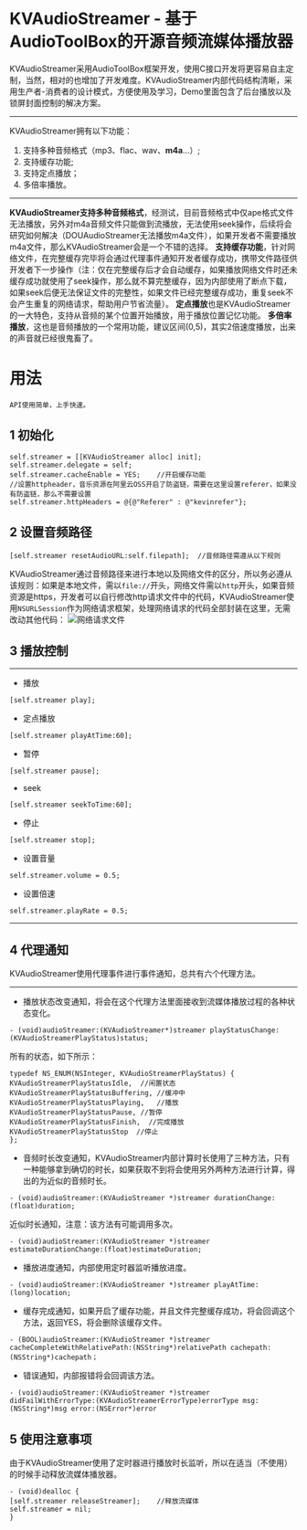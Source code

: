 # KVAudioStreamer - 基于AudioToolBox的开源音频流媒体播放器
KVAudioStreamer采用AudioToolBox框架开发，使用C接口开发将更容易自主定制，当然，相对的也增加了开发难度。KVAudioStreamer内部代码结构清晰，采用生产者-消费者的设计模式，方便使用及学习，Demo里面包含了后台播放以及锁屏封面控制的解决方案。
***
KVAudioStreamer拥有以下功能：
1.  支持多种音频格式（mp3、flac、wav、**m4a**...）;
2. 支持缓存功能;
3. 支持定点播放；
4. 多倍率播放。
***
**KVAudioStreamer支持多种音频格式**，经测试，目前音频格式中仅ape格式文件无法播放，另外对m4a音频文件只能做到流播放，无法使用seek操作，后续将会研究如何解决（DOUAudioStreamer无法播放m4a文件），如果开发者不需要播放m4a文件，那么KVAudioStreamer会是一个不错的选择。
**支持缓存功能**，针对网络文件，在完整缓存完毕将会通过代理事件通知开发者缓存成功，携带文件路径供开发者下一步操作（注：仅在完整缓存后才会自动缓存，如果播放网络文件时还未缓存成功就使用了seek操作，那么就不算完整缓存，因为内部使用了断点下载，如果seek后便无法保证文件的完整性，如果文件已经完整缓存成功，重复seek不会产生重复的网络请求，帮助用户节省流量）。
**定点播放**也是KVAudioStreamer的一大特色，支持从音频的某个位置开始播放，用于播放位置记忆功能。
**多倍率播放**，这也是音频播放的一个常用功能，建议区间(0,5)，其实2倍速度播放，出来的声音就已经很鬼畜了。

# 用法
    API使用简单，上手快速。
## 1 初始化
```
self.streamer = [[KVAudioStreamer alloc] init];
self.streamer.delegate = self;
self.streamer.cacheEnable = YES;    //开启缓存功能
//设置httpheader，音乐资源在阿里云OSS开启了防盗链，需要在这里设置referer，如果没有防盗链，那么不需要设置
self.streamer.httpHeaders = @{@"Referer" : @"kevinrefer"};
```
## 2 设置音频路径
```
[self.streamer resetAudioURL:self.filepath];  //音频路径需遵从以下规则
```
KVAudioStreamer通过音频路径来进行本地以及网络文件的区分，所以务必遵从该规则：如果是本地文件，需以`file://`开头，网络文件需以`http`开头，如果音频资源是https，开发者可以自行修改http请求文件中的代码，KVAudioStreamer使用`NSURLSession`作为网络请求框架，处理网络请求的代码全部封装在这里，无需改动其他代码：
![网络请求文件](http://upload-images.jianshu.io/upload_images/1711666-85cd94abe17ef6fd.png?imageMogr2/auto-orient/strip%7CimageView2/2/w/1240)
## 3 播放控制
***
- 播放
```
[self.streamer play];
```
- 定点播放
```
[self.streamer playAtTime:60];
```
- 暂停
```
[self.streamer pause];
```
- seek
```
[self.streamer seekToTime:60];
```
- 停止
```
[self.streamer stop];
```
- 设置音量
```
self.streamer.volume = 0.5;
```
- 设置倍速
```
self.streamer.playRate = 0.5;
```
***
## 4 代理通知
KVAudioStreamer使用代理事件进行事件通知，总共有六个代理方法。
***
- 播放状态改变通知，将会在这个代理方法里面接收到流媒体播放过程的各种状态变化。
```
- (void)audioStreamer:(KVAudioStreamer*)streamer playStatusChange:(KVAudioStreamerPlayStatus)status;
```
所有的状态，如下所示：
```
typedef NS_ENUM(NSInteger, KVAudioStreamerPlayStatus) {
KVAudioStreamerPlayStatusIdle,  //闲置状态
KVAudioStreamerPlayStatusBuffering, //缓冲中
KVAudioStreamerPlayStatusPlaying,   //播放
KVAudioStreamerPlayStatusPause, //暂停
KVAudioStreamerPlayStatusFinish,  //完成播放
KVAudioStreamerPlayStatusStop  //停止
};
```
- 音频时长改变通知，KVAudioStreamer内部计算时长使用了三种方法，只有一种能够拿到确切的时长，如果获取不到将会使用另外两种方法进行计算，得出的为近似的音频时长。
```
- (void)audioStreamer:(KVAudioStreamer *)streamer durationChange:(float)duration;
```
近似时长通知，注意：该方法有可能调用多次。
```
- (void)audioStreamer:(KVAudioStreamer *)streamer estimateDurationChange:(float)estimateDuration;
```
- 播放进度通知，内部使用定时器监听播放进度。
```
- (void)audioStreamer:(KVAudioStreamer *)streamer playAtTime:(long)location;
```
- 缓存完成通知，如果开启了缓存功能，并且文件完整缓存成功，将会回调这个方法，返回YES，将会删除该缓存文件。
```
- (BOOL)audioStreamer:(KVAudioStreamer *)streamer cacheCompleteWithRelativePath:(NSString*)relativePath cachepath:(NSString*)cachepath；
```
- 错误通知，内部报错将会回调该方法。
```
- (void)audioStreamer:(KVAudioStreamer *)streamer didFailWithErrorType:(KVAudioStreamerErrorType)errorType msg:(NSString*)msg error:(NSError*)error
```
## 5 使用注意事项
由于KVAudioStreamer使用了定时器进行播放时长监听，所以在适当（不使用）的时候手动释放流媒体播放器。
```
- (void)dealloc {
[self.streamer releaseStreamer];    //释放流媒体
self.streamer = nil;
}
```


